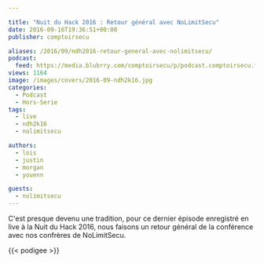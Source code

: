 ```yaml
---

title: "Nuit du Hack 2016 : Retour général avec NoLimitSecu"
date: 2016-09-16T19:36:51+00:00
publisher: comptoirsecu

aliases: /2016/09/ndh2016-retour-general-avec-nolimitsecu/
podcast:
  feed: https://media.blubrry.com/comptoirsecu/p/podcast.comptoirsecu.fr/CSEC.HS27.2016-07-02.NDH2k16_NoLimitSecu.mp3
views: 1164
image: /images/covers/2016-09-ndh2k16.jpg
categories:
  - Podcast
  - Hors-Serie
tags:
  - live
  - ndh2k16
  - nolimitsecu

authors:
  - lois
  - justin
  - morgan
  - youenn

guests:
  - nolimitsecu
---
```

C'est presque devenu une tradition, pour ce dernier épisode enregistré en live à la Nuit du Hack 2016, nous faisons un retour général de la conférence avec nos confrères de NoLimitSecu.

{{< podigee >}}
